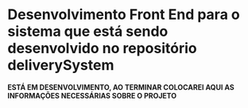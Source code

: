 # Desenvolvimento Front End para o sistema que está sendo desenvolvido no repositório deliverySystem

**ESTÁ EM DESENVOLVIMENTO, AO TERMINAR COLOCAREI AQUI AS INFORMAÇÕES NECESSÁRIAS SOBRE O PROJETO**
